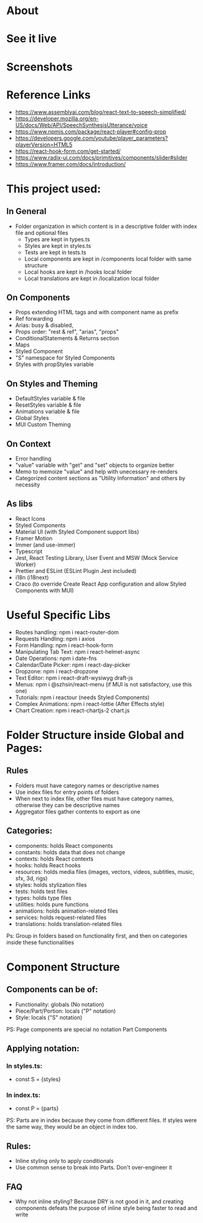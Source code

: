 # About

# See it live

# Screenshots

# Reference Links

- https://www.assemblyai.com/blog/react-text-to-speech-simplified/
- https://developer.mozilla.org/en-US/docs/Web/API/SpeechSynthesisUtterance/voice
- https://www.npmjs.com/package/react-player#config-prop
- https://developers.google.com/youtube/player_parameters?playerVersion=HTML5
- https://react-hook-form.com/get-started/
- https://www.radix-ui.com/docs/primitives/components/slider#slider
- https://www.framer.com/docs/introduction/

# This project used:

## In General

- Folder organization in which content is in a descriptive folder with index file and optional files
  - Types are kept in types.ts
  - Styles are kept in styles.ts
  - Tests are kept in tests.ts
  - Local components are kept in /components local folder with same structure
  - Local hooks are kept in /hooks local folder
  - Local translations are kept in /localization local folder

## On Components

- Props extending HTML tags and with component name as prefix
- Ref forwarding
- Arias: busy & disabled,
- Props order: "rest & ref", "arias", "props"
- ConditionalStatements & Returns section
- Maps
- Styled Component
- "S" namespace for Styled Components
- Styles with propStyles variable

## On Styles and Theming

- DefaultStyles variable & file
- ResetStyles variable & file
- Animations variable & file
- Global Styles
- MUI Custom Theming

## On Context

- Error handling
- "value" variable with "get" and "set" objects to organize better
- Memo to memoize "value" and help with unecessary re-renders
- Categorized content sections as "Utility Information" and others by necessity

## As libs

- React Icons
- Styled Components
- Material UI (with Styled Component support libs)
- Framer Motion
- Immer (and use-immer)
- Typescript
- Jest, React Testing Library, User Event and MSW (Mock Service Worker)
- Prettier and ESLint (ESLint Plugin Jest included)
- i18n (i18next)
- Craco (to override Create React App configuration and allow Styled Components with MUI)

# Useful Specific Libs

- Routes handling: npm i react-router-dom
- Requests Handling: npm i axios
- Form Handling: npm i react-hook-form
- Manipulating Tab Text: npm i react-helmet-async
- Date Operations: npm i date-fns
- Calendar/Date Picker: npm i react-day-picker
- Dropzone: npm i react-dropzone
- Text Editor: npm i react-draft-wysiwyg draft-js
- Menus: npm i @szhsin/react-menu (if MUI is not satisfactory, use this one)
- Tutorials: npm i reactour (needs Styled Components)
- Complex Animations: npm i react-lottie (After Effects style)
- Chart Creation: npm i react-chartjs-2 chart.js

# Folder Structure inside Global and Pages:

## Rules

- Folders must have category names or descriptive names
- Use index files for entry points of folders
- When next to index file, other files must have category names, otherwise they can be descriptive names
- Aggregator files gather contents to export as one

## Categories:

- components: holds React components
- constants: holds data that does not change
- contexts: holds React contexts
- hooks: holds React hooks
- resources: holds media files (images, vectors, videos, subtitles, music, sfx, 3d, rigs)
- styles: holds stylization files
- tests: holds test files
- types: holds type files
- utilities: holds pure functions
- animations: holds animation-related files
- services: holds request-related files
- translations: holds translation-related files

Ps: Group in folders based on functionality first, and then on categories inside these functionalities

# Component Structure

## Components can be of:

- Functionality: globals (No notation)
- Piece/Part/Portion: locals ("P" notation)
- Style: locals ("S" notation)

PS: Page components are special no notation Part Components

## Applying notation:

### In styles.ts:

- const S = {styles}

### In index.ts:

- const P = {parts}

PS: Parts are in index because they come from different files. If styles were the same way, they would be an object in index too.

## Rules:

- Inline styling only to apply conditionals
- Use common sense to break into Parts. Don't over-engineer it

## FAQ

- Why not inline styling? Because DRY is not good in it, and creating components defeats the purpose of inline style being faster to read and write
